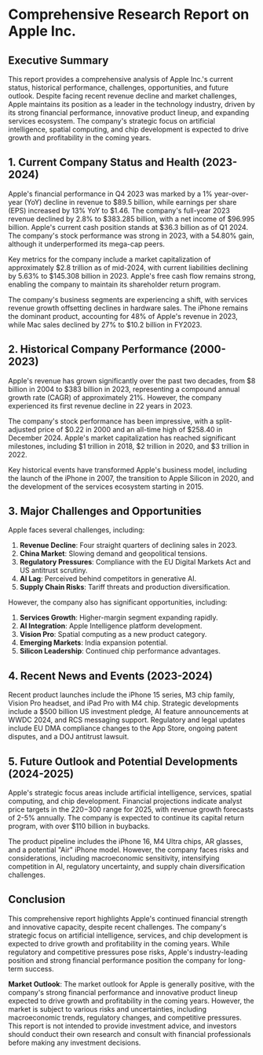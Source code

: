 # Comprehensive Research Report on Apple Inc.

## Executive Summary
This report provides a comprehensive analysis of Apple Inc.'s current status, historical performance, challenges, opportunities, and future outlook. Despite facing recent revenue decline and market challenges, Apple maintains its position as a leader in the technology industry, driven by its strong financial performance, innovative product lineup, and expanding services ecosystem. The company's strategic focus on artificial intelligence, spatial computing, and chip development is expected to drive growth and profitability in the coming years.

## 1. Current Company Status and Health (2023-2024)
Apple's financial performance in Q4 2023 was marked by a 1% year-over-year (YoY) decline in revenue to $89.5 billion, while earnings per share (EPS) increased by 13% YoY to $1.46. The company's full-year 2023 revenue declined by 2.8% to $383.285 billion, with a net income of $96.995 billion. Apple's current cash position stands at $36.3 billion as of Q1 2024. The company's stock performance was strong in 2023, with a 54.80% gain, although it underperformed its mega-cap peers.

Key metrics for the company include a market capitalization of approximately $2.8 trillion as of mid-2024, with current liabilities declining by 5.63% to $145.308 billion in 2023. Apple's free cash flow remains strong, enabling the company to maintain its shareholder return program.

The company's business segments are experiencing a shift, with services revenue growth offsetting declines in hardware sales. The iPhone remains the dominant product, accounting for 48% of Apple's revenue in 2023, while Mac sales declined by 27% to $10.2 billion in FY2023.

## 2. Historical Company Performance (2000-2023)
Apple's revenue has grown significantly over the past two decades, from $8 billion in 2004 to $383 billion in 2023, representing a compound annual growth rate (CAGR) of approximately 21%. However, the company experienced its first revenue decline in 22 years in 2023.

The company's stock performance has been impressive, with a split-adjusted price of $0.22 in 2000 and an all-time high of $258.40 in December 2024. Apple's market capitalization has reached significant milestones, including $1 trillion in 2018, $2 trillion in 2020, and $3 trillion in 2022.

Key historical events have transformed Apple's business model, including the launch of the iPhone in 2007, the transition to Apple Silicon in 2020, and the development of the services ecosystem starting in 2015.

## 3. Major Challenges and Opportunities
Apple faces several challenges, including:

1. **Revenue Decline**: Four straight quarters of declining sales in 2023.
2. **China Market**: Slowing demand and geopolitical tensions.
3. **Regulatory Pressures**: Compliance with the EU Digital Markets Act and US antitrust scrutiny.
4. **AI Lag**: Perceived behind competitors in generative AI.
5. **Supply Chain Risks**: Tariff threats and production diversification.

However, the company also has significant opportunities, including:

1. **Services Growth**: Higher-margin segment expanding rapidly.
2. **AI Integration**: Apple Intelligence platform development.
3. **Vision Pro**: Spatial computing as a new product category.
4. **Emerging Markets**: India expansion potential.
5. **Silicon Leadership**: Continued chip performance advantages.

## 4. Recent News and Events (2023-2024)
Recent product launches include the iPhone 15 series, M3 chip family, Vision Pro headset, and iPad Pro with M4 chip. Strategic developments include a $500 billion US investment pledge, AI feature announcements at WWDC 2024, and RCS messaging support. Regulatory and legal updates include EU DMA compliance changes to the App Store, ongoing patent disputes, and a DOJ antitrust lawsuit.

## 5. Future Outlook and Potential Developments (2024-2025)
Apple's strategic focus areas include artificial intelligence, services, spatial computing, and chip development. Financial projections indicate analyst price targets in the $220-$300 range for 2025, with revenue growth forecasts of 2-5% annually. The company is expected to continue its capital return program, with over $110 billion in buybacks.

The product pipeline includes the iPhone 16, M4 Ultra chips, AR glasses, and a potential "Air" iPhone model. However, the company faces risks and considerations, including macroeconomic sensitivity, intensifying competition in AI, regulatory uncertainty, and supply chain diversification challenges.

## Conclusion
This comprehensive report highlights Apple's continued financial strength and innovative capacity, despite recent challenges. The company's strategic focus on artificial intelligence, services, and chip development is expected to drive growth and profitability in the coming years. While regulatory and competitive pressures pose risks, Apple's industry-leading position and strong financial performance position the company for long-term success.

**Market Outlook**: The market outlook for Apple is generally positive, with the company's strong financial performance and innovative product lineup expected to drive growth and profitability in the coming years. However, the market is subject to various risks and uncertainties, including macroeconomic trends, regulatory changes, and competitive pressures. This report is not intended to provide investment advice, and investors should conduct their own research and consult with financial professionals before making any investment decisions.